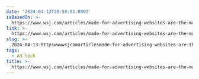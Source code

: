```yaml
---
date: '2024-04-13T20:50:01.000Z'
isBasedOn: >-
  https://www.wsj.com/articles/made-for-advertising-websites-are-the-marketing-industrys-latest-messy-situation-560c79de?mod=e2li
link: >-
  https://www.wsj.com/articles/made-for-advertising-websites-are-the-marketing-industrys-latest-messy-situation-560c79de?mod=e2li
slug: >-
  2024-04-13-httpswwwwsjcomarticlesmade-for-advertising-websites-are-the-marketing-industrys-latest-messy-situation-560c79demode2li
tags:
  - Ad tech
title: >-
  https://www.wsj.com/articles/made-for-advertising-websites-are-the-marketing-industrys-latest-messy-situation-560c79de?mod=e2li
---
```


